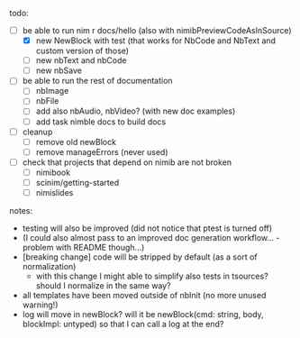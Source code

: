 todo:

- [ ] be able to run nim r docs/hello (also with nimibPreviewCodeAsInSource)
  - [x] new NewBlock with test (that works for NbCode and NbText and custom version of those)
  - [ ] new nbText and nbCode
  - [ ] new nbSave
- [ ] be able to run the rest of documentation
  - [ ] nbImage
  - [ ] nbFile
  - [ ] add also nbAudio, nbVideo? (with new doc examples)
  - [ ] add task nimble docs to build docs
- [ ] cleanup
  - [ ] remove old newBlock
  - [ ] remove manageErrors (never used)
- [ ] check that projects that depend on nimib are not broken
  - [ ] nimibook
  - [ ] scinim/getting-started
  - [ ] nimislides

notes:

- testing will also be improved (did not notice that ptest is turned off)
- (I could also almost pass to an improved doc generation workflow... - problem with README though...)
- [breaking change] code will be stripped by default (as a sort of normalization)
  - with this change I might able to simplify also tests in tsources? should I normalize in the same way?
- all templates have been moved outside of nbInit (no more unused warning!)
- log will move in newBlock? will it be newBlock(cmd: string, body, blockImpl: untyped) so that I can call a log at the end?